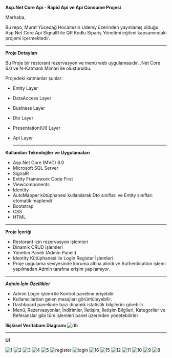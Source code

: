 **Asp.Net Core Api - Rapid Api ve Api Consume Projesi**

Merhaba,

Bu repo, Murat Yücedağ Hocamızın Udemy üzerinden yayınlamış olduğu Asp.Net Core Api SignalR ile QR Kodlu Sipariş Yönetimi eğitimi kapsamındaki projemi içermektedir.

___________________________________________

  **Proje Detayları**

Bu Proje bir restorant rezervasyon ve menü web uygulamasıdır. .Net Core 6.0 ve N-Katmanlı Mimari ile oluşturuldu. 

Projedeki katmanlar şunlar:

- Entity Layer

- DataAccess Layer

- Business Layer

- Dto Layer

- Presentation(UI) Layer

- Api Layer

  _______________________________________

**Kullanılan Teknolojiler ve Uygulamaları**

- Asp.Net Core (MVC) 6.0
- Microsoft SQL Server
- SignalR
- Entity Framework Code First
- Viewcomponents
- Identity
- AutoMapper kütüphanesi kullanılarak Dto sınıfları ve Entity sınıfları otomatik maplendi
- Bootstrap
- CSS
- HTML
_______________________________________



**Proje İçeriği**

- Restorant için rezervasyon işlemleri
- Dinamik CRUD işlemleri
- Yönetim Paneli (Admin Paneli)
- Identity Kütüphanesi ile Login Register İşlemleri
- Proje uygulama seviyesinde koruma altına alındı ve Authentication işlemi yapılmadan Admin tarafına erişim yapılamıyor.

_______________________________________


 _**Admin İçin Özellikler**_

- Admin Login işlemi ile Kontrol paneline erişebilir
- Kullanıcılardan gelen mesajları görüntüleyebilir.
- Dashboard panelinde bazı dinamik istatistik bilgilerini görebilir.
- Menü, Rezervasyonlar, İndirimler, İletişim, İletişim Bilgileri, Kategoriler ve Referanslar gibi tüm işlemleri panel üzerinden yönetebilirler .


**İlişkisel Veritabanı Diagramı**
![db](https://github.com/dogukoroglu/UdemySignalRProject/assets/102040349/966bf337-0476-4f97-af2f-d8c19fe2289b)
_____________________________________

 **UI**

![1](https://github.com/dogukoroglu/UdemySignalRProject/assets/102040349/41da6a59-a311-43f6-adba-e0ddf48200ea)
![2](https://github.com/dogukoroglu/UdemySignalRProject/assets/102040349/d796e3cd-0875-4114-a773-19e4a37bde4f)
 ![3](https://github.com/dogukoroglu/UdemySignalRProject/assets/102040349/811000cf-5478-48b4-bc3d-4d476bcf8d85)
![4](https://github.com/dogukoroglu/UdemySignalRProject/assets/102040349/3ec5d54d-e257-4bef-b6b9-f91278240442)
![5](https://github.com/dogukoroglu/UdemySignalRProject/assets/102040349/b0ea8b86-eeed-4632-8b0d-511306ee7b82)
![register](https://github.com/dogukoroglu/UdemySignalRProject/assets/102040349/a40bac28-c012-47b6-84a8-b067e660d14c)
![login](https://github.com/dogukoroglu/UdemySignalRProject/assets/102040349/2811a90a-cb41-423f-b263-0815b4e29126)
![16](https://github.com/dogukoroglu/UdemySignalRProject/assets/102040349/3ee240a5-271b-4f69-9c6a-6f545ea4f914)
![15](https://github.com/dogukoroglu/UdemySignalRProject/assets/102040349/90dbd5b2-24ad-46e3-86f9-f3ee49c96b67)
![12](https://github.com/dogukoroglu/UdemySignalRProject/assets/102040349/ab78b7e6-0aa7-4d12-aa5d-371e4524e99f)
![11](https://github.com/dogukoroglu/UdemySignalRProject/assets/102040349/a8ff0a82-b546-4fb6-83d2-d9459e915106)
![10](https://github.com/dogukoroglu/UdemySignalRProject/assets/102040349/3e580544-4f87-4fcf-ac9a-9bcd2fff7a7c)
![9](https://git!hub.com/dogukoroglu/UdemySignalRProject/assets/102040349/e016efae-c9ed-4063-a3df-abfe42ad321f)
![8](https://github.com/dogukoroglu/UdemySignalRProject/assets/102040349/a3b75654-ef6d-4007-9ea4-dc96f095e157)
